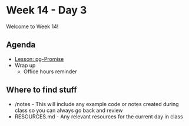 # Week 14 - Day 3

Welcome to Week 14!

## Agenda

- [Lesson: pg-Promise](https://learn.digitalcrafts.com/flex/lessons/databases/pg-promise/)
- Wrap up
  - Office hours reminder

## Where to find stuff
- /notes - This will include any example code or notes created during class so you can always go back and review
- RESOURCES.md - Any relevant resources for the current day in class

